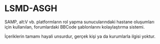 # LSMD-ASGH
SAMP, alt:V vb. platformların rol yapma sunucularındaki hastane oluşumları için kullanılan, forumlardaki BBCode şablonlarını kolaylaştırma sistemi.

İçeriklerin tamamı hayali unsurdur, gerçek kişi ya da kurumlarla ilgisi yoktur.
